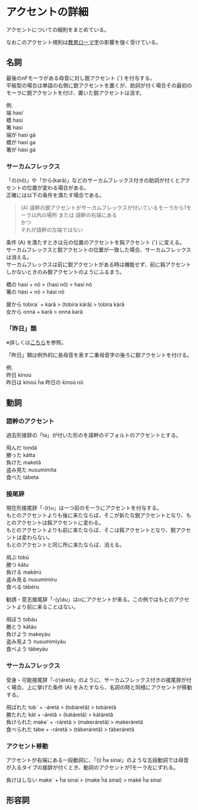 # アクセントの詳細

アクセントについての細則をまとめている。

なおこのアクセント規則は[教育ローマ字](https://github.com/NihongoTopics/Kyouro/blob/master/Proposing%20a%20new%20romanization%20system%20of%20Japanese%20(book).pdf)の影響を強く受けている。

## 名詞

最後のnFモーラがある母音に対し鋭アクセント (__´__) を付与する。  
平板型の場合は単語の右側に鋭アクセントを置くが、助詞が付く場合その最初のモーラに鋭アクセントを付け、置いた鋭アクセントは消す。

例.  
端 hasi´  
橋 hasí  
箸 hási  
端が hasi gá  
橋が hasí ga  
箸が hási gá

### サーカムフレックス

「の(nô)」や「から(karâ)」などのサーカムフレックス付きの助詞が付くとアクセントの位置が変わる場合がある。  
正確には以下の条件を満たす場合である。

> (A) 語幹の鋭アクセントがサーカムフレックスが付いているモーラから1モーラ以内の場所 または 語幹の右端にある  
> かつ  
> それが語幹の左端ではない

条件 (A) を満たすときは元の位置のアクセントを鈍アクセント (__`__) に変える。  
サーカムフレックスと鋭アクセントの位置が一致した場合、サーカムフレックスは消える。  
サーカムフレックスは前に鋭アクセントがある時は機能せず、前に鈍アクセントしかないときのみ鋭アクセントのようにふるまう。

橋の hasí \+ nô \> (hasí nô) \> hasì nô  
箸の hási \+ nô \> hási nô

扉から tobira´ \+ karâ \> (tobira kárâ) \> tobira kàrâ  
女から onná \+ karâ \> onná karâ

### 「昨日」類

※詳しくは[こちら](https://note.com/j9a/n/n7a7910ca3d89)を参照。

「昨日」類は例外的に長母音を表す二重母音字の後ろに鋭アクセントを付ける。

例.  
昨日 kinoú  
昨日は kinoú ĥa
昨日の kinoù nô

## 動詞

### 語幹のアクセント

過去形接辞の「ta」が付いた形のを語幹のデフォルトのアクセントとする。

飛んだ tondá  
勝った kátta  
負けた maketâ  
盗み見た nusumimíta  
食べた tábeta

### 接尾辞

現在形接尾辞「\-(r)u」は一つ前のモーラにアクセントを付与する。  
もとのアクセントよりも後に来たならば、そこが新たな鋭アクセントとなり、もとのアクセントは鈍アクセントに変わる。  
もとのアクセントよりも前に来たならば、そこは鈍アクセントとなり、鋭アクセントは変わらない。  
もとのアクセントと同じ所に来たならば、消える。

飛ぶ tòbú  
勝つ kátu  
負ける makèrú  
盗み見る nusumimíru  
食べる tàbéru

勧誘・意志接尾辞「\-(y)áu」はoにアクセントが来る。この例ではもとのアクセントより前に来ることはない。

飛ぼう tobáu  
勝とう kàtáu  
負けよう makeyáu  
盗み見よう nusumimìyáu  
食べよう tàbeyáu

### サーカムフレックス

受身・可能接尾辞「\-(r)áretâ」のように、サーカムフレックス付きの接尾辞が付く場合、上に挙げた条件 (A) をみたすなら、名詞の時と同様にアクセントが移動する。

飛ばれた tob´ \+ \-áretâ \> (tobáretâ) \> tobàretâ  
勝たれた kát \+ \-áretâ \> (kátáretâ) \> kàtáretâ  
負けられた make´ \+ \-ráretâ \> (makeráretâ) \> makeràretâ  
食べられた tábe \+ \-ráretâ \> (táberáretâ) \> tàberáretâ

### アクセント移動

アクセントが右端にある一段動詞に、「(i) ĥa sinaí」のような五段動詞では母音が入るタイプの接辞が付くとき、動詞のアクセントが1モーラ左にずれる。

負けはしない make´ \+ ĥa sinaí \> (make ĥá sinaí) \> maké ĥa sinaí


## 形容詞


